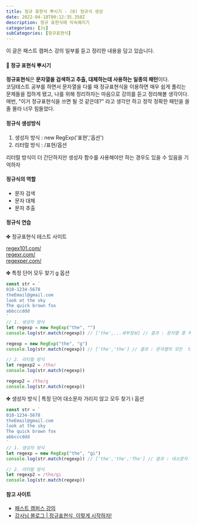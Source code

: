 ```yaml
---
title: 정규 표현식 뿌시기 - (0) 정규식 생성
date: 2022-04-18T00:12:35.358Z
description: 정규 표현식에 익숙해지기
categories: [Js]
subCategories: [정규표현식]
---
```


이 글은 패스트 캠퍼스 강의 일부를 듣고 정리한 내용을 담고 있습니다.

#### 🔨 정규 표현식 뿌시기

**정규표현식**은 **문자열을 검색하고 추출, 대체하는데 사용하는 일종의 패턴**이다.<br>코딩테스트 공부를 하면서 문자열을 다룰 때 정규표현식을 이용하면 매우 쉽게 풀리는 문제들을 접하게 됐고, 나를 위해 정리하자는 마음으로 강의를 듣고 정리해볼 생각이다. 매번, "이거 정규표현식을 쓰면 될 것 같은데?" 라고 생각만 하고 정작 정확한 패턴을 쓸 줄 몰라 너무 힘들었다.

#### 정규식 생성방식

1. 생성자 방식 : new RegExp('표현','옵션')
2. 리터럴 방식 : /표현/옵션

리터럴 방식이 더 간단하지만 생성자 함수를 사용해야만 하는 경우도 있을 수 있음을 기억하자

#### 정규식의 역할

- 문자 검색
- 문자 대체
- 문자 추출

#### 정규식 연습

<div class="tab bottom10">✤ 정규표현식 테스트 사이트</div>

<a href="https://regex101.com/" target="_blank">regex101.com/</a>
<br>
<a href="https://regexr.com/" target="_blank">regexr.com/</a>
<br>
<a href="https://regexper.com/" target="_blank">regexper.com/</a>

<div class="tab bottom10">✤ 특정 단어 모두 찾기 <span class='bold'>g</span> 옵션</div>

```jsx
const str = `
010-1234-5678
theEmail@gmail.com
look at the sky
The quick brown fox
abbcccddd
`
// 1. 생성자 방식
let regexp = new RegExp("the", "")
console.log(str.match(regexp)) // ['the',...세부정보] // 결과 : 문자열 중 하나의 the에 대해서만 나온다

regexp = new RegExp("the", "g")
console.log(str.match(regexp)) // ['the','the'] // 결과 : 문자열의 모든  the를 가져온다.

// 2. 리터럴 방식
let regexp2 = /the/
console.log(str.match(regexp))

regexp2 = /the/g
console.log(str.match(regexp))
```

<div class="tab bottom10">✤ 생성자 방식 | 특정 단어 대소문자 가리지 않고 모두 찾기  <span class='bold'>i</span> 옵션</div>

```jsx
const str = `
010-1234-5678
theEmail@gmail.com
look at the sky
The quick brown fox
abbcccddd
`
// 1. 생성자 방식
let regexp = new RegExp("the", "gi")
console.log(str.match(regexp)) // ['the','the','The'] // 결과 : 대소문자 구분없이 모든 the에 대해서만 나온다

// 2. 리터럴 방식
let regexp2 = /the/gi
console.log(str.match(regexp))
```

#### 참고 사이트

- <a href="https://fastcampus.co.kr/dev_online_frontend" target="_blank">패스트 캠퍼스 강의</a>
- <a href="https://heropy.blog/2018/10/28/regexp/" target="_blank">강사님 블로그 | 정규표현식, 이렇게 시작하자!</a>
